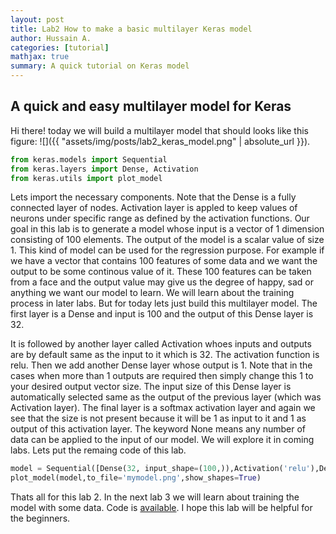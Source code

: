 ```yaml
---
layout: post
title: Lab2 How to make a basic multilayer Keras model
author: Hussain A.
categories: [tutorial]
mathjax: true
summary: A quick tutorial on Keras model
---
```







## A quick and easy multilayer model for Keras

Hi there! today we will build a multilayer model that should looks like this figure:
![]({{ "assets/img/posts/lab2_keras_model.png" | absolute_url }}). 
```python
from keras.models import Sequential
from keras.layers import Dense, Activation
from keras.utils import plot_model
```


 Lets import the necessary components. Note that the Dense is a fully connected layer of nodes. Activation layer is appled to keep values of neurons under specific range as defined by the activation functions. Our goal in this lab is to generate a model whose input is a vector of 1 dimension consisting of 100 elements. The output of the model is a scalar value of size 1. This kind of model can be used for the regression purpose. For example if we have a vector that contains 100 features of some data and we want the output to be some continous value of it. These 100 features can be taken from a face and the output value may give us the degree of happy, sad or anything we want our model to learn. We will learn about the training process in later labs. But for today lets just build this multilayer model. The first layer is a Dense and input is 100 and the output of this Dense layer is 32. 
 
 
 It is followed by another layer called Activation whoes inputs and outputs are by default same as the input to it which is 32. The activation function is relu. Then we add another Dense layer whose output is 1. Note that in the cases when more than 1 outputs are required then simply change this 1 to your desired output vector size. The input size of this Dense layer is automatically selected same as the output of the previous layer (which was Activation layer). The final layer is a softmax activation layer and again we see that the size is not present because it will be 1 as input to it and 1 as output of this activation layer. The keyword None means any number of data can be applied to the input of our model. We will explore it in coming labs. Lets put the remaing code of this lab.



```python
model = Sequential([Dense(32, input_shape=(100,)),Activation('relu'),Dense(1), Activation('softmax')])
plot_model(model,to_file='mymodel.png',show_shapes=True)

```


Thats all for this lab 2. In the next lab 3 we will learn about training the model with some data. Code is [available](https://github.com/py2ai/Keras-Labs). I hope this lab will be helpful for the beginners. 

